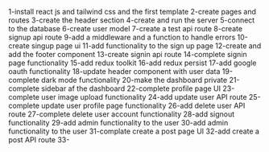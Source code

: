 1-install react js and tailwind css and the first template
2-create pages and routes
3-create the header section
4-create and run the server
5-connect to the database
6-create user model
7-create a test api route
8-create signup api route
9-add a middleware and a function to handle errors
10-create singup page ui
11-add functionality to the sign up page
12-create and add the footer component
13-create signin api route
14-complete signin page functionality
15-add redux toolkit
16-add redux persist
17-add google oauth functionality
18-update header component with user data
19-complete dark mode functionality
20-make the dashboard private
21-complete sidebar af the dashboard
22-complete profile page UI
23-complete user image upload functionality
24-add update user API route
25-complete update user profile page functionality
26-add delete user API route
27-complete delete user account functionality
28-add signout functionality
29-add admin functionality to the user
30-add admin functionality to the user
31-complate create a post page UI
32-add create a post API route
33-
